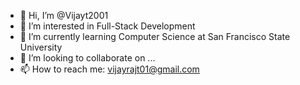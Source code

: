 - 👋 Hi, I’m @Vijayt2001
- 👀 I’m interested in Full-Stack Development
- 🌱 I’m currently learning Computer Science at San Francisco State University
- 💞️ I’m looking to collaborate on ...
- 📫 How to reach me: vijayrajt01@gmail.com

<!---
Vijayt2001/Vijayt2001 is a ✨ special ✨ repository because its `README.md` (this file) appears on your GitHub profile.
You can click the Preview link to take a look at your changes.
--->
